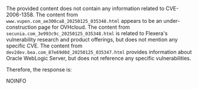 The provided content does not contain any information related to CVE-2006-1358. The content from `www.vupen.com_ae300ca8_20250125_035348.html` appears to be an under-construction page for OVHcloud. The content from `secunia.com_3e993c9c_20250125_035348.html` is related to Flexera's vulnerability research and product offerings, but does not mention any specific CVE. The content from `dev2dev.bea.com_87e69d0d_20250125_035347.html` provides information about Oracle WebLogic Server, but does not reference any specific vulnerabilities.

Therefore, the response is:

NOINFO